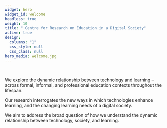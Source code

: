 ```yaml
---
widget: hero
widget_id: welcome
headless: true
weight: 10
title: " Centre for Research on Education in a Digital Society"
active: true
design:
  columns: "1"
  css_style: null
  css_class: null
hero_media: welcome.jpg
---
```

<br>

We explore the dynamic relationship between technology and learning – across formal, informal, and professional education contexts throughout the lifespan.

Our research interrogates the new ways in which technologies enhance learning, and the changing learning needs of a digital society.

We aim to address the broad question of how we understand the dynamic relationship between technology, society, and learning.